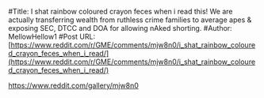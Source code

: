 #Title: I shat rainbow coloured crayon feces when i read this! We are actually transferring wealth from ruthless crime families to average apes & exposing SEC, DTCC and DOA for allowing nAked shorting.
#Author: MellowHellow1
#Post URL: [https://www.reddit.com/r/GME/comments/mjw8n0/i_shat_rainbow_coloured_crayon_feces_when_i_read/](https://www.reddit.com/r/GME/comments/mjw8n0/i_shat_rainbow_coloured_crayon_feces_when_i_read/)


https://www.reddit.com/gallery/mjw8n0